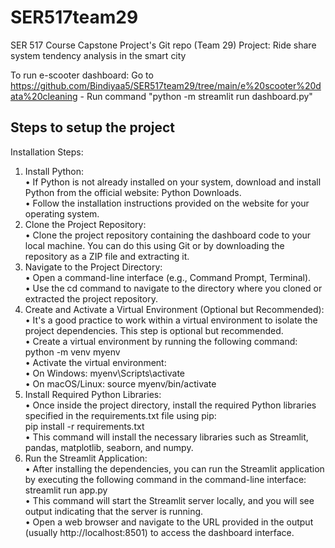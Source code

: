 # SER517team29
SER 517 Course Capstone Project's Git repo (Team 29)
Project: Ride share system tendency analysis in the smart city

To run e-scooter dashboard:
Go to https://github.com/Bindiyaa5/SER517team29/tree/main/e%20scooter%20data%20cleaning - Run command "python -m streamlit run dashboard.py"


## Steps to setup the project

Installation Steps:
1.	Install Python:
<br>  •	If Python is not already installed on your system, download and install Python from the official website: Python Downloads. 
<br>  •	Follow the installation instructions provided on the website for your operating system. 
2.	Clone the Project Repository:
<br>  •	Clone the project repository containing the dashboard code to your local machine. You can do this using Git or by downloading the repository as a ZIP file and extracting it.
3.	Navigate to the Project Directory:
<br>  •	Open a command-line interface (e.g., Command Prompt, Terminal).
<br>•	Use the cd command to navigate to the directory where you cloned or extracted the project repository.
4.	Create and Activate a Virtual Environment (Optional but Recommended):
<br>  •	It's a good practice to work within a virtual environment to isolate the project dependencies. This step is optional but recommended.
<br>  •	Create a virtual environment by running the following command:
<br>  </b>    python -m venv myenv 
<br>  •	Activate the virtual environment:
<br>  •	On Windows: myenv\Scripts\activate 
<br>  •	On macOS/Linux: source myenv/bin/activate
5.	Install Required Python Libraries:
<br>  •	Once inside the project directory, install the required Python libraries specified in the requirements.txt file using pip: 
<br> </b>  pip install -r requirements.txt 
<br>  •	This command will install the necessary libraries such as Streamlit, pandas, matplotlib, seaborn, and numpy.
6.	Run the Streamlit Application:
<br>  •	After installing the dependencies, you can run the Streamlit application by executing the following command in the command-line interface:
<br> </b>     streamlit run app.py 
<br>  •	This command will start the Streamlit server locally, and you will see output indicating that the server is running.
<br>  •	Open a web browser and navigate to the URL provided in the output (usually http://localhost:8501) to access the dashboard interface.


